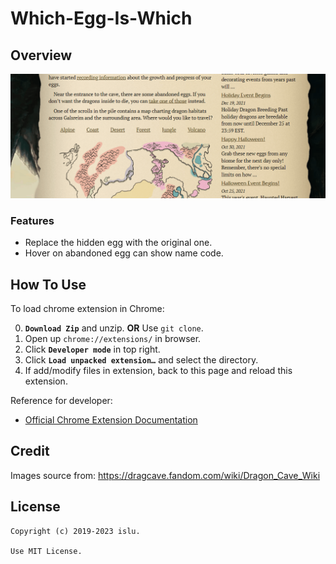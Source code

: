 # Which-Egg-Is-Which
## Overview
![](/demo.gif)

### Features
- Replace the hidden egg with the original one.
- Hover on abandoned egg can show name code.

## How To Use
To load chrome extension in Chrome:

0. **`Download Zip`** and unzip. **OR** Use `git clone`.
1. Open up `chrome://extensions/` in browser.
2. Click **`Developer mode`** in top right.
3. Click **`Load unpacked extension…`** and select the directory.
4. If add/modify files in extension, back to this page and reload this extension.

Reference for developer:
- [Official Chrome Extension Documentation](https://developer.chrome.com/extensions/getstarted)

## Credit
Images source from: https://dragcave.fandom.com/wiki/Dragon_Cave_Wiki

## License
```
Copyright (c) 2019-2023 islu.

Use MIT License.
```
